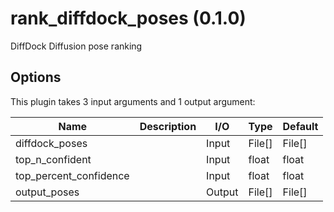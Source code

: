 # rank_diffdock_poses (0.1.0)

DiffDock Diffusion pose ranking

## Options

This plugin takes     3     input arguments and 1 output argument:

| Name          | Description             | I/O    | Type   | Default |
|---------------|-------------------------|--------|--------|---------|
| diffdock_poses |  | Input | File[] | File[] |
| top_n_confident |  | Input | float | float |
| top_percent_confidence |  | Input | float | float |
| output_poses |  | Output | File[] | File[] |
